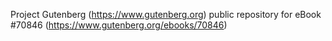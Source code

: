 Project Gutenberg (https://www.gutenberg.org) public repository for
eBook #70846 (https://www.gutenberg.org/ebooks/70846)

